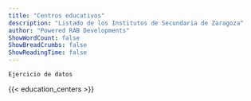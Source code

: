 ```yaml
---
title: "Centros educativos"
description: "Listado de los Institutos de Secundaria de Zaragoza"
author: "Powered RAB Developments"
ShowWordCount: false
ShowBreadCrumbs: false
ShowReadingTime: false
---
```

``Ejercicio de datos``

{{< education_centers >}}